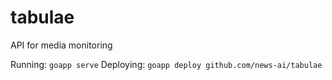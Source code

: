 # tabulae

API for media monitoring

Running: `goapp serve`
Deploying: `goapp deploy github.com/news-ai/tabulae`
